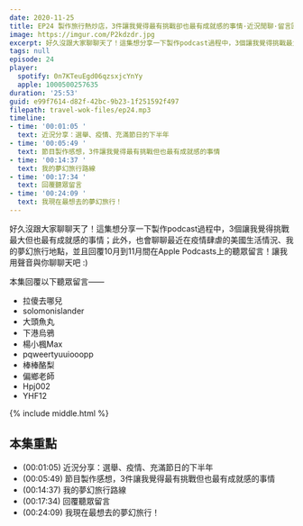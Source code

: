 ```yaml
---
date: 2020-11-25
title: EP24 製作旅行熱炒店，3件讓我覺得最有挑戰卻也最有成就感的事情·近況閒聊·留言回覆·夢幻旅行路線
image: https://imgur.com/P2kdzdr.jpg
excerpt: 好久沒跟大家聊聊天了！這集想分享一下製作podcast過程中，3個讓我覺得挑戰最大但也最有成就感的事情；此外，也會聊聊最近在疫情肆虐的美國生活情況、我的夢幻旅行地點，並且回覆10月到11月間在Apple Podcasts上的聽眾留言！讓我用聲音與你聊聊天吧 :)
tags: null
episode: 24
player:
  spotify: 0n7KTeuEgd06qzsxjcYnYy
  apple: 1000500257635
duration: '25:53'
guid: e99f7614-d82f-42bc-9b23-1f251592f497
filepath: travel-wok-files/ep24.mp3
timeline:
- time: '00:01:05 '
  text: 近況分享：選舉、疫情、充滿節日的下半年
- time: '00:05:49 '
  text: 節目製作感想，3件讓我覺得最有挑戰但也最有成就感的事情
- time: '00:14:37 '
  text: 我的夢幻旅行路線
- time: '00:17:34 '
  text: 回覆聽眾留言
- time: '00:24:09 '
  text: 我現在最想去的夢幻旅行！
---
```


好久沒跟大家聊聊天了！這集想分享一下製作podcast過程中，3個讓我覺得挑戰最大但也最有成就感的事情；此外，也會聊聊最近在疫情肆虐的美國生活情況、我的夢幻旅行地點，並且回覆10月到11月間在Apple Podcasts上的聽眾留言！讓我用聲音與你聊聊天吧 :)

本集回覆以下聽眾留言——

* 拉傻去哪兒
* solomonislander
* 大頭魚丸
* 下港烏鴉
* 楊小楓Max
* pqweertyuuiooopp
* 棒棒酪梨
* 偏鄉老師
* Hpj002
* YHF12



{% include middle.html %}

## 本集重點

* (00:01:05) 近況分享：選舉、疫情、充滿節日的下半年
* (00:05:49) 節目製作感想，3件讓我覺得最有挑戰但也最有成就感的事情
* (00:14:37) 我的夢幻旅行路線
* (00:17:34) 回覆聽眾留言
* (00:24:09) 我現在最想去的夢幻旅行！
